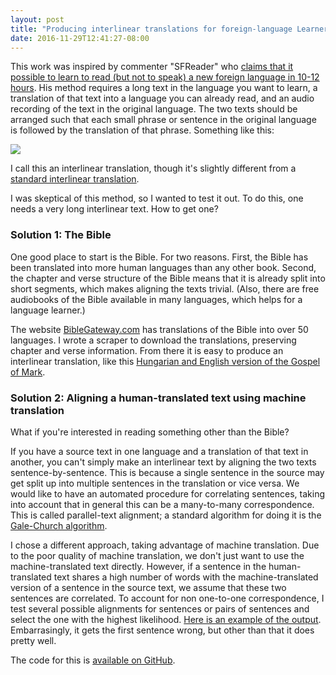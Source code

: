 ```yaml
---
layout: post
title: "Producing interlinear translations for foreign-language Learners"
date: 2016-11-29T12:41:27-08:00
---
```


This work was inspired by commenter "SFReader" who [claims that it
possible to learn to read (but not to speak) a new foreign language in 10-12 hours](http://languagehat.com/dont-try-so-hard/#comment-1685834).
His method requires a long text in the language you want to learn,
a translation of that text into a language you can already read, and an audio
recording of the text in the original language. The two texts should be arranged such that
each small phrase or sentence in the original language is followed by the translation of
that phrase. Something like this:

<img src="{{ root_url }}/source/images/interlinear_example1.png" />

I call this an interlinear translation, though it's slightly different from a
[standard interlinear translation](https://en.wikipedia.org/wiki/Interlinear_gloss).

I was skeptical of this method, so I wanted to test it out. To do this, one needs
a very long interlinear text. How to get one?

### Solution 1: The Bible

One good place to start is the Bible. For two reasons. First, the Bible has been translated into more human
languages than any other book. Second, the chapter and verse structure of the Bible
means that it is already split into short segments, which makes aligning the texts trivial. (Also,
there are free audiobooks of the Bible available in many languages, which helps for
a language learner.)

The website [BibleGateway.com](https://www.biblegateway.com/) has translations
of the Bible into over 50 languages. I wrote a scraper to download the translations,
preserving chapter and verse information. From there it is easy to produce an interlinear
translation, like this [Hungarian and English version of the Gospel of Mark](https://rawgit.com/wlevine/translation_interleaver/master/texts/Mark_NT-HU_ESV.html).


### Solution 2: Aligning a human-translated text using machine translation

What if you're interested in reading something other than the Bible?

If you have
a source text in one language and a translation of that text in another, you can't
simply make an interlinear text by aligning the two texts sentence-by-sentence. This is
because a single sentence in the source may get split up into multiple sentences in
the translation or vice versa. We would like to have an automated procedure for
correlating sentences, taking into account that in general this can be a many-to-many
correspondence. This is called parallel-text alignment; a standard algorithm
for doing it is the [Gale-Church algorithm](https://en.wikipedia.org/wiki/Gale%E2%80%93Church_alignment_algorithm).

I chose a different approach, taking advantage of machine translation.
Due to the poor quality of machine translation, we don't just want to use
the machine-translated text directly. However, if a sentence
in the human-translated text shares a high number of words with the machine-translated
version of a sentence in the source text, we assume that these two sentences are correlated.
To account for non one-to-one correspondence, I test several possible alignments
for sentences or pairs of sentences and select the one with the highest likelihood.
[Here is an example of the output](https://rawgit.com/wlevine/translation_interleaver/master/texts/underground_chap1.html). Embarrasingly, it gets the first sentence wrong, but other
than that it does pretty well.

The code for this is [available on GitHub](https://github.com/wlevine/translation_interleaver).
